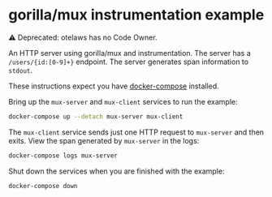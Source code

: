 # gorilla/mux instrumentation example

:warning: Deprecated: otelaws has no Code Owner.

An HTTP server using gorilla/mux and instrumentation. The server has a
`/users/{id:[0-9]+}` endpoint. The server generates span information to
`stdout`.

These instructions expect you have
[docker-compose](https://docs.docker.com/compose/) installed.

Bring up the `mux-server` and `mux-client` services to run the
example:

```sh
docker-compose up --detach mux-server mux-client
```

The `mux-client` service sends just one HTTP request to `mux-server`
and then exits. View the span generated by `mux-server` in the logs:

```sh
docker-compose logs mux-server
```

Shut down the services when you are finished with the example:

```sh
docker-compose down
```
